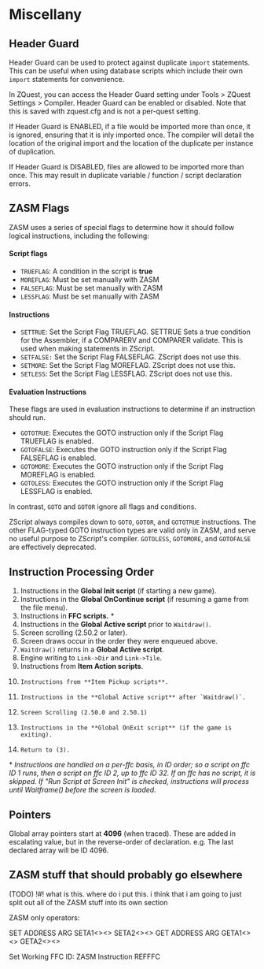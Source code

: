 # Miscellany

## Header Guard

Header Guard can be used to protect against duplicate `import` statements.  This can be useful when using database scripts which include their own `import` statements for convenience.

In ZQuest, you can access the Header Guard setting under Tools > ZQuest Settings > Compiler.  Header Guard can be enabled or disabled.  Note that this is saved with zquest.cfg and is not a per-quest setting.

If Header Guard is ENABLED, if a file would be imported more than once, it is ignored, ensuring that it is inly imported once. The compiler will detail the location of the original import and the location of the duplicate per instance of duplication.  

If Header Guard is DISABLED, files are allowed to be imported more than once.  This may result in duplicate variable / function / script declaration errors.

## ZASM Flags

ZASM uses a series of special flags to determine how it should follow logical instructions, including the following:

#### Script flags

* `TRUEFLAG`: A condition in the script is **true**
* `MOREFLAG`: Must be set manually with ZASM
* `FALSEFLAG`: Must be set manually with ZASM
* `LESSFLAG`: Must be set manually with ZASM

#### Instructions

* `SETTRUE`: Set the Script Flag TRUEFLAG. SETTRUE Sets a true condition for the Assembler, if a COMPARERV and COMPARER validate. This is used when making statements in ZScript.
* `SETFALSE:` Set the Script Flag FALSEFLAG. ZScript does not use this. 
* `SETMORE`: Set the Script Flag MOREFLAG. ZScript does not use this. 
* `SETLESS`: Set the Script Flag LESSFLAG. ZScript does not use this. 

#### Evaluation Instructions

These flags are used in evaluation instructions to determine if an instruction should run.

* `GOTOTRUE`: Executes the GOTO instruction only if the Script Flag TRUEFLAG is enabled.
* `GOTOFALSE`: Executes the GOTO instruction only if the Script Flag FALSEFLAG is enabled.
* `GOTOMORE`: Executes the GOTO instruction only if the Script Flag MOREFLAG is enabled.
* `GOTOLESS`: Executes the GOTO instruction only if the Script Flag LESSFLAG is enabled.

In contrast, `GOTO` and `GOTOR` ignore all flags and conditions.

ZScript always compiles down to `GOTO`, `GOTOR`, and `GOTOTRUE` instructions. The other FLAG-typed GOTO instruction types are valid only in ZASM, and serve no useful purpose to ZScript's compiler. `GOTOLESS`, `GOTOMORE`, and `GOTOFALSE` are effectively deprecated.

## Instruction Processing Order

1. Instructions in the **Global Init script** (if starting a new game).
2. Instructions in the **Global OnContinue script** (if resuming a game from the file menu).
3. Instructions in **FFC scripts.** \*
4. Instructions in the **Global Active script** prior to `Waitdraw()`.
5. Screen scrolling (2.50.2 or later).
6. Screen draws occur in the order they were enqueued above.
7. `Waitdraw()` returns in a **Global Active script**.
8. Engine writing to `Link->Dir` and `Link->Tile`.
9. Instructions from **Item Action scripts**.
10.     Instructions from **Item Pickup scripts**.
11.     Instructions in the **Global Active script** after `Waitdraw()`.
12.     Screen Scrolling (2.50.0 and 2.50.1)
13.     Instructions in the **Global OnExit script** (if the game is exiting).
14.     Return to (3).

\* *Instructions are handled on a per-ffc basis, in ID order; so a script on ffc ID 1 runs, then a script on ffc ID 2, up to ffc ID 32. If an ffc has no script, it is skipped. If "Run Script at Screen Init" is checked, instructions will process until Waitframe() before the screen is loaded.*

## Pointers

Global array pointers start at **4096** (when traced). These are added in escalating value, but in the reverse-order of declaration. e.g. The last declared array will be ID 4096.

## ZASM stuff that should probably go elsewhere

(TODO) !#! what is this.  where do i put this. i think that i am going to just split out all of the ZASM stuff into its own section

ZASM only operators:

SET ADDRESS ARG		SETA1<><>
			SETA2<><>
GET ADDRESS ARG		GETA1<><>
			GETA2<><>
			

Set Working FFC ID:     ZASM Instruction
        REFFFC
        
